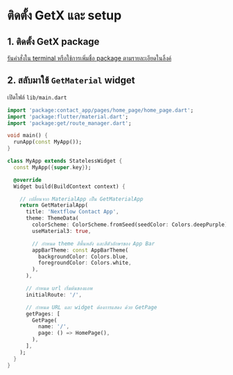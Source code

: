 
# ติดตั้ง GetX และ setup

## 1. ติดตั้ง GetX package 

[รันคำสั่งใน terminal หรือใช้การเพิ่มชื่อ package ตามรายละเอียดในลิ้งค์](https://pub.dev/packages/get/install)

## 2. สลับมาใช้ `GetMaterial` widget

เปิดไฟล์ `lib/main.dart`

```dart
import 'package:contact_app/pages/home_page/home_page.dart';
import 'package:flutter/material.dart';
import 'package:get/route_manager.dart';

void main() {
  runApp(const MyApp());
}

class MyApp extends StatelessWidget {
  const MyApp({super.key});

  @override
  Widget build(BuildContext context) {

    // เปลี่ยนจาก MaterialApp เป็น GetMaterialApp
    return GetMaterialApp(
      title: 'Nextflow Contact App',
      theme: ThemeData(
        colorScheme: ColorScheme.fromSeed(seedColor: Colors.deepPurple),
        useMaterial3: true,

        // กำหนด theme สีพื้นหลัง และสีตัวอักษรของ App Bar
        appBarTheme: const AppBarTheme(
          backgroundColor: Colors.blue,
          foregroundColor: Colors.white,
        ),
      ),

      // กำหนด url เริ่มต้นของแอพ
      initialRoute: '/',

      // กำหนด URL และ widget ต้องการแสดง ด้วย GetPage
      getPages: [
        GetPage(
          name: '/',
          page: () => HomePage(),
        ),
      ],
    );
  }
}

```